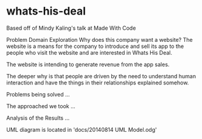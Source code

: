 whats-his-deal
==============

Based off of Mindy Kaling's talk at Made With Code

Problem Domain Exploration
  Why does this company want a website? The website is a means for the company to introduce and sell its app to the people who visit the website and are interested in Whats His Deal.

  The website is intending to generate revenue from the app sales.

  The deeper why is that people are driven by the need to understand human interaction and have the things in their relationships explained somehow.

Problems being solved
  ...

The approached we took
  ...

Analysis of the Results
  ...

UML diagram is located in 'docs/20140814 UML Model.odg'
